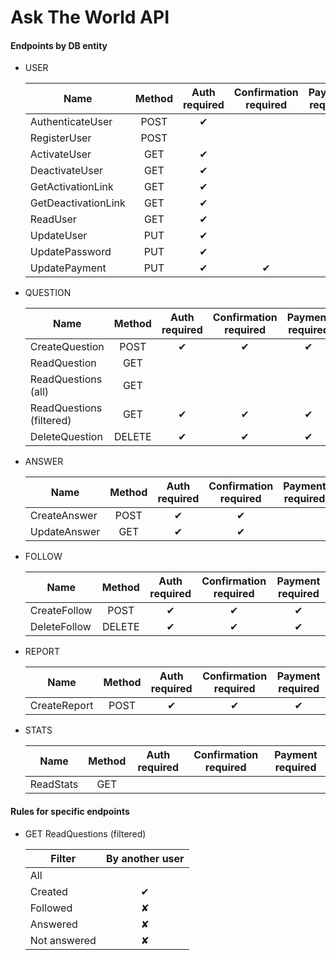 # Ask The World API

#### Endpoints by DB entity

- USER

    | Name | Method | Auth required | Confirmation required | Payment required |
    |------|:------:|:-------------:|:---------------------:|:----------------:|
    | AuthenticateUser | POST | ✔ |||
    | RegisterUser | POST ||||
    | ActivateUser | GET | ✔ |||
    | DeactivateUser | GET | ✔ |||
    | GetActivationLink | GET | ✔ |||
    | GetDeactivationLink | GET | ✔ |||
    | ReadUser | GET | ✔ |||
    | UpdateUser | PUT | ✔ |||
    | UpdatePassword | PUT | ✔ |||
    | UpdatePayment | PUT | ✔ | ✔ ||

- QUESTION

    | Name | Method | Auth required | Confirmation required | Payment required |
    |------|:------:|:-------------:|:---------------------:|:----------------:|
    | CreateQuestion | POST | ✔ | ✔ | ✔ |
    | ReadQuestion | GET ||||
    | ReadQuestions (all) | GET ||||
    | ReadQuestions (filtered) | GET | ✔ | ✔ | ✔ |
    | DeleteQuestion | DELETE | ✔ | ✔ | ✔ |

- ANSWER

    | Name | Method | Auth required | Confirmation required | Payment required |
    |------|:------:|:-------------:|:---------------------:|:----------------:|
    | CreateAnswer | POST | ✔ | ✔ ||
    | UpdateAnswer | GET | ✔ | ✔ ||

- FOLLOW

    | Name | Method | Auth required | Confirmation required | Payment required |
    |------|:------:|:-------------:|:---------------------:|:----------------:|
    | CreateFollow | POST | ✔ | ✔ | ✔ |
    | DeleteFollow | DELETE | ✔ | ✔ | ✔ |

- REPORT

    | Name | Method | Auth required | Confirmation required | Payment required |
    |------|:------:|:-------------:|:---------------------:|:----------------:|
    | CreateReport | POST | ✔ | ✔ | ✔ |

- STATS

    | Name | Method | Auth required | Confirmation required | Payment required |
    |------|:------:|:-------------:|:---------------------:|:----------------:|
    | ReadStats | GET ||||

#### Rules for specific endpoints

- GET ReadQuestions (filtered)

    | Filter | By another user |
    |--------|:------:|
    | All ||
    | Created | ✔ |
    | Followed | ✘ |
    | Answered | ✘ |
    | Not answered | ✘ |
